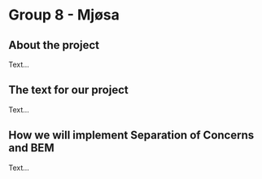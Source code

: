 # Group 8 - Mjøsa

## About the project
Text...

## The text for our project
Text...

## How we will implement Separation of Concerns and BEM
Text...
